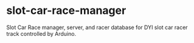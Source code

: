 # slot-car-race-manager
Slot Car Race manager, server, and racer database for DYI slot car racer track controlled by Arduino. 
